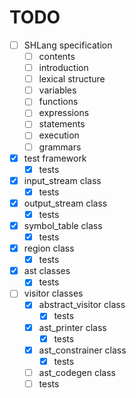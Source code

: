# TODO
- [ ] SHLang specification
	- [ ] contents
	- [ ] introduction
	- [ ] lexical structure
	- [ ] variables
	- [ ] functions
	- [ ] expressions
	- [ ] statements
	- [ ] execution
	- [ ] grammars
- [x] test framework
	- [x] tests
- [x] input_stream class
	- [x] tests
- [x] output_stream class
	- [x] tests
- [x] symbol_table class
	- [x] tests
- [x] region class
	- [x] tests
- [x] ast classes
	- [x] tests
- [ ] visitor classes
	- [x] abstract_visitor class
		- [x] tests
	- [x] ast_printer class
		- [x] tests
	- [x] ast_constrainer class
		- [x] tests
	- [ ] ast_codegen class
	- [ ] tests

